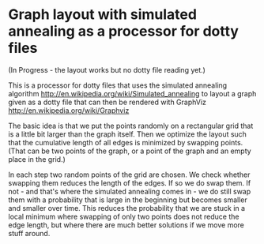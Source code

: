 Graph layout with simulated annealing as a processor for dotty files
====================================================================

(In Progress - the layout works but no dotty file reading yet.)

This is a processor for dotty files that uses the simulated annealing algorithm
http://en.wikipedia.org/wiki/Simulated_annealing
to layout a graph given as a dotty file that can then be rendered with GraphViz
http://en.wikipedia.org/wiki/Graphviz

The basic idea is that we put the points randomly on a rectangular grid that is
a little bit larger than the graph itself. Then we optimize the layout such that
the cumulative length of all edges is minimized by swapping points. (That can be
two points of the graph, or a point of the graph and an empty place in the grid.)

In each step two random points of the grid are chosen. We check whether swapping
them reduces the length of the edges. If so we do swap them. If not - and that's
where the simulated annealing comes in - we do still swap them with a probability
that is large in the beginning but becomes smaller and smaller over time. This
reduces the probability that we are stuck in a local minimum where swapping of
only two points does not reduce the edge length, but where there are much better
solutions if we move more stuff around.

